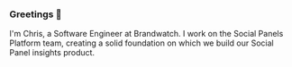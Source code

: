 ### Greetings 👋

I'm Chris, a Software Engineer at Brandwatch. I work on the Social Panels Platform team, creating a solid foundation on which we build our Social Panel insights product.

<!--
**cjdudleybw/cjdudleybw** is a ✨ _special_ ✨ repository because its `README.md` (this file) appears on your GitHub profile.

Here are some ideas to get you started:

- 🔭 I’m currently working on ...
- 🌱 I’m currently learning ...
- 👯 I’m looking to collaborate on ...
- 🤔 I’m looking for help with ...
- 💬 Ask me about ...
- 📫 How to reach me: ...
- 😄 Pronouns: ...
- ⚡ Fun fact: ...
-->
